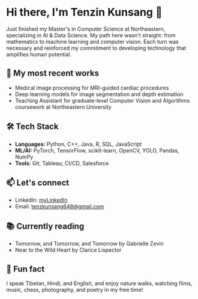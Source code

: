 # Hi there, I'm Tenzin Kunsang 👋

<!--
**tenzin-kunsang648/tenzin-kunsang648** is a ✨ _special_ ✨ repository because its `README.md` (this file) appears on your GitHub profile.

Here are some ideas to get you started:

- 🔭 I’m currently working on ...
- 🌱 I’m currently learning ...
- 👯 I’m looking to collaborate on ...
- 🤔 I’m looking for help with ...
- 💬 Ask me about ...
- 📫 How to reach me: ...
- 😄 Pronouns: ...
- ⚡ Fun fact: ...
-->

Just finished my Master's in Computer Science at Northeastern, specializing in AI & Data Science. My path here wasn't straight: from mathematics to machine learning and computer vision. Each turn was necessary and reinforced my commitment to developing technology that amplifies human potential.

## 🔭 My most recent works
- Medical image processing for MRI-guided cardiac procedures
- Deep learning models for image segmentation and depth estimation
- Teaching Assistant for graduate-level Computer Vision and Algorithms coursework at Northeastern University

## 🛠️ Tech Stack
- **Languages:** Python, C++, Java, R, SQL, JavaScript
- **ML/AI:** PyTorch, TensorFlow, scikit-learn, OpenCV, YOLO, Pandas, NumPy
- **Tools:** Git, Tableau, CI/CD, Salesforce

## 📫 Let's connect
- LinkedIn: [myLinkedIn](https://www.linkedin.com/in/tenzin-kunsang648/)
- Email: tenzkunsang648@gmail.com

## 📚 Currently reading

- Tomorrow, and Tomorrow, and Tomorrow by Gabrielle Zevin
- Near to the Wild Heart by Clarice Lispector
  
## 🎯 Fun fact
I speak Tibetan, Hindi, and English, and enjoy nature walks, watching films, music, chess, photography, and poetry in my free time!
